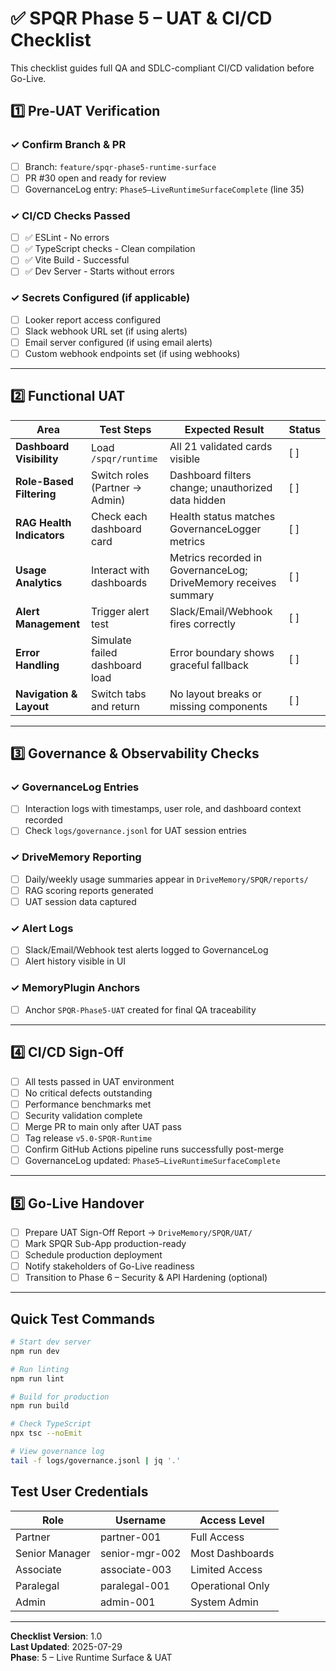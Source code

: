 # ✅ SPQR Phase 5 – UAT & CI/CD Checklist

This checklist guides full QA and SDLC-compliant CI/CD validation before Go-Live.

## 1️⃣ Pre-UAT Verification

### ✓ Confirm Branch & PR
- [ ] Branch: `feature/spqr-phase5-runtime-surface`
- [ ] PR #30 open and ready for review
- [ ] GovernanceLog entry: `Phase5–LiveRuntimeSurfaceComplete` (line 35)

### ✓ CI/CD Checks Passed
- [ ] ✅ ESLint - No errors
- [ ] ✅ TypeScript checks - Clean compilation
- [ ] ✅ Vite Build - Successful
- [ ] ✅ Dev Server - Starts without errors

### ✓ Secrets Configured (if applicable)
- [ ] Looker report access configured
- [ ] Slack webhook URL set (if using alerts)
- [ ] Email server configured (if using email alerts)
- [ ] Custom webhook endpoints set (if using webhooks)

---

## 2️⃣ Functional UAT

| Area | Test Steps | Expected Result | Status |
|------|------------|-----------------|---------|
| **Dashboard Visibility** | Load `/spqr/runtime` | All 21 validated cards visible | [ ] |
| **Role-Based Filtering** | Switch roles (Partner → Admin) | Dashboard filters change; unauthorized data hidden | [ ] |
| **RAG Health Indicators** | Check each dashboard card | Health status matches GovernanceLogger metrics | [ ] |
| **Usage Analytics** | Interact with dashboards | Metrics recorded in GovernanceLog; DriveMemory receives summary | [ ] |
| **Alert Management** | Trigger alert test | Slack/Email/Webhook fires correctly | [ ] |
| **Error Handling** | Simulate failed dashboard load | Error boundary shows graceful fallback | [ ] |
| **Navigation & Layout** | Switch tabs and return | No layout breaks or missing components | [ ] |

---

## 3️⃣ Governance & Observability Checks

### ✓ GovernanceLog Entries
- [ ] Interaction logs with timestamps, user role, and dashboard context recorded
- [ ] Check `logs/governance.jsonl` for UAT session entries

### ✓ DriveMemory Reporting
- [ ] Daily/weekly usage summaries appear in `DriveMemory/SPQR/reports/`
- [ ] RAG scoring reports generated
- [ ] UAT session data captured

### ✓ Alert Logs
- [ ] Slack/Email/Webhook test alerts logged to GovernanceLog
- [ ] Alert history visible in UI

### ✓ MemoryPlugin Anchors
- [ ] Anchor `SPQR-Phase5-UAT` created for final QA traceability

---

## 4️⃣ CI/CD Sign-Off

- [ ] All tests passed in UAT environment
- [ ] No critical defects outstanding
- [ ] Performance benchmarks met
- [ ] Security validation complete
- [ ] Merge PR to main only after UAT pass
- [ ] Tag release `v5.0-SPQR-Runtime`
- [ ] Confirm GitHub Actions pipeline runs successfully post-merge
- [ ] GovernanceLog updated: `Phase5–LiveRuntimeSurfaceComplete`

---

## 5️⃣ Go-Live Handover

- [ ] Prepare UAT Sign-Off Report → `DriveMemory/SPQR/UAT/`
- [ ] Mark SPQR Sub-App production-ready
- [ ] Schedule production deployment
- [ ] Notify stakeholders of Go-Live readiness
- [ ] Transition to Phase 6 – Security & API Hardening (optional)

---

## Quick Test Commands

```bash
# Start dev server
npm run dev

# Run linting
npm run lint

# Build for production
npm run build

# Check TypeScript
npx tsc --noEmit

# View governance log
tail -f logs/governance.jsonl | jq '.'
```

## Test User Credentials
| Role | Username | Access Level |
|------|----------|--------------|
| Partner | partner-001 | Full Access |
| Senior Manager | senior-mgr-002 | Most Dashboards |
| Associate | associate-003 | Limited Access |
| Paralegal | paralegal-001 | Operational Only |
| Admin | admin-001 | System Admin |

---

**Checklist Version**: 1.0  
**Last Updated**: 2025-07-29  
**Phase**: 5 – Live Runtime Surface & UAT